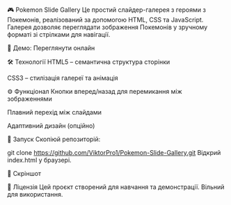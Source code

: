 🎮 Pokemon Slide Gallery
Це простий слайдер-галерея з героями з Покемонів, реалізований за допомогою HTML, CSS та JavaScript. Галерея дозволяє переглядати зображення Покемонів у зручному форматі зі стрілками для навігації.

🔗 Демо: Переглянути онлайн

🛠 Технології
HTML5 – семантична структура сторінки

CSS3 – стилізація галереї та анімація

⚙️ Функціонал
Кнопки вперед/назад для перемикання між зображеннями

Плавний перехід між слайдами

Адаптивний дизайн (опційно)

🚀 Запуск
Скопіюй репозиторій:

git clone https://github.com/ViktorPro1/Pokemon-Slide-Gallery.git
Відкрий index.html у браузері.

📸 Скріншот
<!-- Замінити, якщо додаси скріншот -->

📄 Ліцензія
Цей проєкт створений для навчання та демонстрації. Вільний для використання.
